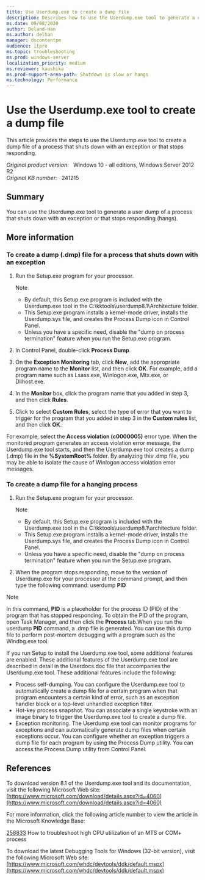 ```yaml
---
title: Use Userdump.exe to create a dump file
description: Describes how to use the Userdump.exe tool to generate a user dump of a process that shuts down with an exception or that stops responding.
ms.date: 09/08/2020
author: Deland-Han
ms.author: delhan
manager: dscontentpm
audience: itpro
ms.topic: troubleshooting
ms.prod: windows-server
localization_priority: medium
ms.reviewer: kaushika
ms.prod-support-area-path: Shutdown is slow or hangs
ms.technology: Performance
---
```

# Use the Userdump.exe tool to create a dump file

This article provides the steps to use the Userdump.exe tool to create a dump file of a process that shuts down with an exception or that stops responding.

_Original product version:_ &nbsp; Windows 10 - all editions, Windows Server 2012 R2  
_Original KB number:_ &nbsp; 241215

## Summary

You can use the Userdump.exe tool to generate a user dump of a process that shuts down with an exception or that stops responding (hangs).

## More information

### To create a dump (.dmp) file for a process that shuts down with an exception


1. Run the Setup.exe program for your processor.

    > [!NOTE]
    > - By default, this Setup.exe program is included with the Userdump.exe tool in the C:\kktools\userdump8.1\Architecture folder.
    > - This Setup.exe program installs a kernel-mode driver, installs the Userdump.sys file, and creates the Process Dump icon in Control Panel.
    > - Unless you have a specific need, disable the "dump on process termination" feature when you run the Setup.exe program.
2. In Control Panel, double-click **Process Dump**.
3. On the **Exception Monitoring** tab, click
 **New**, add the appropriate program name to the **Monitor** list, and then click
 **OK**. For example, add a program name such as Lsass.exe, Winlogon.exe, Mtx.exe, or Dllhost.exe.
4. In the **Monitor** box, click the program name that you added in step 3, and then click **Rules**.
5. Click to select **Custom Rules**, select the type of error that you want to trigger for the program that you added in step 3 in the **Custom rules** list, and then click **OK**.

For example, select the **Access violation (c0000005)** error type. When the monitored program generates an access violation error message, the Userdump.exe tool starts, and then the Userdump.exe tool creates a dump (.dmp) file in the
 **%SystemRoot%** folder. By analyzing this .dmp file, you may be able to isolate the cause of Winlogon access violation error messages.

### To create a dump file for a hanging process


1. Run the Setup.exe program for your processor.

    > [!NOTE] 
    >- By default, this Setup.exe program is included with the Userdump.exe tool in the C:\kktools\userdump8.1\architecture folder.
    >- This Setup.exe program installs a kernel-mode driver, installs the Userdump.sys file, and creates the Process Dump icon in Control Panel.
    >- Unless you have a specific need, disable the "dump on process termination" feature when you run the Setup.exe program.
2. When the program stops responding, move to the version of Userdump.exe for your processor at the command prompt, and then type the following command: userdump **PID**  
> [!NOTE]
> In this command, **PID** is a placeholder for the process ID (PID) of the program that has stopped responding. To obtain the PID of the program, open Task Manager, and then click the
 **Process** tab.When you run the userdump **PID** command, a .dmp file is generated. You can use this dump file to perform post-mortem debugging with a program such as the Windbg.exe tool.

If you run Setup to install the Userdump.exe tool, some additional features are enabled. These additional features of the Userdump.exe tool are described in detail in the Userdocs.doc file that accompanies the Userdump.exe tool. These additional features include the following:

- Process self-dumping. You can configure the Userdump.exe tool to automatically create a dump file for a certain program when that program encounters a certain kind of error, such as an exception handler block or a top-level unhandled exception filter.
- Hot-key process snapshot. You can associate a single keystroke with an image binary to trigger the Userdump.exe tool to create a dump file.
- Exception monitoring. The Userdump.exe tool can monitor programs for exceptions and can automatically generate dump files when certain exceptions occur. You can configure whether an exception triggers a dump file for each program by using the Process Dump utility. You can access the Process Dump utility from Control Panel.

## References

To download version 8.1 of the Userdump.exe tool and its documentation, visit the following Microsoft Web site: [https://www.microsoft.com/download/details.aspx?id=4060](https://www.microsoft.com/download/details.aspx?id=4060) 

For more information, click the following article number to view the article in the Microsoft Knowledge Base:  

[258833](https://support.microsoft.com/help/258833) How to troubleshoot high CPU utilization of an MTS or COM+ process

To download the latest Debugging Tools for Windows (32-bit version), visit the following Microsoft Web site: [https://www.microsoft.com/whdc/devtools/ddk/default.mspx](https://www.microsoft.com/whdc/devtools/ddk/default.mspx)
